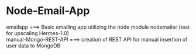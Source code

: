 # Node-Email-App
emailapp ===> Basic emailing app utilizing the node module nodemailer (test for upscaling Hermes-1.0) </br>
manual-Mongo-REST-API ===> creation of REST API for manual insertion of user data to MongoDB
